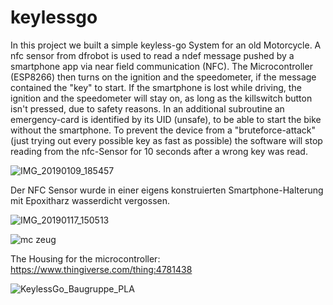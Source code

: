 # keylessgo
In this project we built a simple keyless-go System for an old Motorcycle. 
A nfc sensor from dfrobot is used to read a ndef message pushed by a smartphone app via near field communication (NFC). 
The Microcontroller (ESP8266) then turns on the ignition and the speedometer, if the message contained the "key" to start.
If the smartphone is lost while driving, the ignition and the speedometer will stay on, as long as the killswitch button isn't pressed, due to safety reasons. 
In an additional subroutine an emergency-card is identified by its UID (unsafe), to be able to start the bike without the smartphone. 
To prevent the device from a "bruteforce-attack" (just trying out every possible key as fast as possible) the software will stop reading from the nfc-Sensor for 10 seconds after a wrong key was read.



![IMG_20190109_185457](https://user-images.githubusercontent.com/78151090/109825302-fd533180-7c39-11eb-97e6-aa2ce708f5b5.jpg)

Der NFC Sensor wurde in einer eigens konstruierten Smartphone-Halterung mit Epoxitharz wasserdicht vergossen.

![IMG_20190117_150513](https://user-images.githubusercontent.com/78151090/109825320-00e6b880-7c3a-11eb-853e-361507312301.jpg)

![mc zeug](https://user-images.githubusercontent.com/78151090/109825335-047a3f80-7c3a-11eb-95a3-7dd3843b2283.jpg)


The Housing for the microcontroller: https://www.thingiverse.com/thing:4781438 

![KeylessGo_Baugruppe_PLA](https://user-images.githubusercontent.com/78151090/109825616-499e7180-7c3a-11eb-8522-53df8d6d9e41.jpg)

